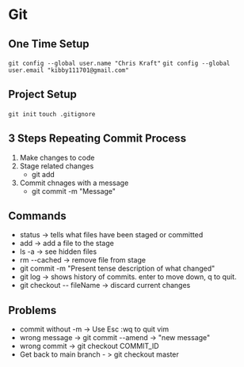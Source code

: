 # Git

## One Time Setup

`git config --global user.name "Chris Kraft"`
`git config --global user.email "kibby111701@gmail.com"`

## Project Setup

`git init`
`touch .gitignore`


## 3 Steps Repeating Commit Process
1. Make changes to code
2. Stage related changes
    * git add
3. Commit chnages with a message
    * git commit -m "Message"

## Commands

* status -> tells what files have been staged or committed
* add -> add a file to the stage
* ls -a -> see hidden files
* rm --cached -> remove file from stage
* git commit -m "Present tense description of what changed"
* git log -> shows history of commits. enter to move down, q to quit.
* git checkout -- fileName -> discard current changes


## Problems
* commit without -m -> Use Esc :wq to quit vim
* wrong message -> git commit --amend -> "new message"
* wrong commit -> git checkout COMMIT_ID
* Get back to main branch - > git checkout master